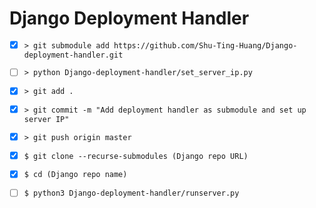 # Django Deployment Handler

- [x] `> git submodule add https://github.com/Shu-Ting-Huang/Django-deployment-handler.git`

- [ ] `> python Django-deployment-handler/set_server_ip.py`

- [x] `> git add .`

- [x] `> git commit -m "Add deployment handler as submodule and set up server IP"`

- [x] `> git push origin master`

- [x] `$ git clone --recurse-submodules (Django repo URL)`

- [x] `$ cd (Django repo name)`

- [ ] `$ python3 Django-deployment-handler/runserver.py`
